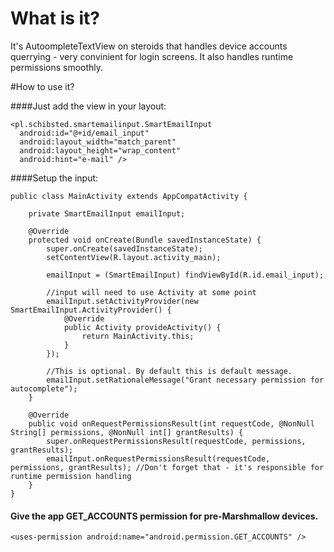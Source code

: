 # What is it?
It's AutoompleteTextView on steroids that handles device accounts querrying - very convinient for login screens. It also handles runtime permissions smoothly.

#How to use it?

####Just add the view in your layout:

```
<pl.schibsted.smartemailinput.SmartEmailInput
  android:id="@+id/email_input"
  android:layout_width="match_parent"
  android:layout_height="wrap_content"
  android:hint="e-mail" />
```
  
####Setup the input: 

```
public class MainActivity extends AppCompatActivity {

    private SmartEmailInput emailInput;

    @Override
    protected void onCreate(Bundle savedInstanceState) {
        super.onCreate(savedInstanceState);
        setContentView(R.layout.activity_main);

        emailInput = (SmartEmailInput) findViewById(R.id.email_input);
        
        //input will need to use Activity at some point
        emailInput.setActivityProvider(new SmartEmailInput.ActivityProvider() {
            @Override
            public Activity provideActivity() {
                return MainActivity.this;
            }
        });
        
        //This is optional. By default this is default message.
        emailInput.setRationaleMessage("Grant necessary permission for autocomplete");
    }

    @Override
    public void onRequestPermissionsResult(int requestCode, @NonNull String[] permissions, @NonNull int[] grantResults) {
        super.onRequestPermissionsResult(requestCode, permissions, grantResults);
        emailInput.onRequestPermissionsResult(requestCode, permissions, grantResults); //Don't forget that - it's responsible for runtime permission handling
    }
}
```

#### Give the app GET_ACCOUNTS permission for pre-Marshmallow devices.
```<uses-permission android:name="android.permission.GET_ACCOUNTS" />```
